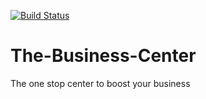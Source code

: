 [![Build Status](https://travis-ci.org/dondrzzy/The-Business-Center.svg?branch=master)](https://travis-ci.org/dondrzzy/The-Business-Center)
# The-Business-Center
The one stop center to boost your business
